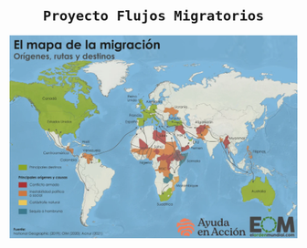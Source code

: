 
# <h1 align="center">**`Proyecto Flujos Migratorios`**



<p align="center">
<img src="mapa-rutas-migratorias.png"   
>
</p>




